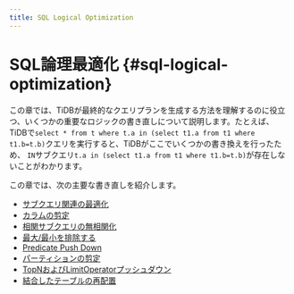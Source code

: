```yaml
---
title: SQL Logical Optimization
---
```


# SQL論理最適化 {#sql-logical-optimization}

この章では、TiDBが最終的なクエリプランを生成する方法を理解するのに役立つ、いくつかの重要なロジックの書き直しについて説明します。たとえば、TiDBで`select * from t where t.a in (select t1.a from t1 where t1.b=t.b)`クエリを実行すると、TiDBがここでいくつかの書き換えを行ったため、 `IN`サブクエリ`t.a in (select t1.a from t1 where t1.b=t.b)`が存在しないことがわかります。

この章では、次の主要な書き直しを紹介します。

-   [サブクエリ関連の最適化](/subquery-optimization.md)
-   [カラムの剪定](/column-pruning.md)
-   [相関サブクエリの無相関化](/correlated-subquery-optimization.md)
-   [最大/最小を排除する](/max-min-eliminate.md)
-   [Predicate Push Down](/predicate-push-down.md)
-   [パーティションの剪定](/partition-pruning.md)
-   [TopNおよびLimitOperatorプッシュダウン](/topn-limit-push-down.md)
-   [結合したテーブルの再配置](/join-reorder.md)

